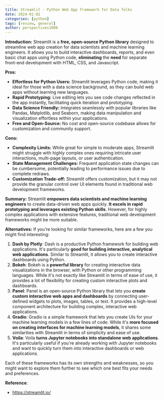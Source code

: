 ```yaml
---
title: Streamlit - Python Web App framework for Data folks
date: 2024-01-02
categories: [python]
tags: [review, general]
author: perspectives1000
---
```



**Introduction:**
  Streamlit is a **free, open-source Python library** designed to streamline web app creation for data scientists and machine learning engineers. It allows you to build interactive dashboards, reports, and even basic chat apps using Python code, **eliminating** the **need** for separate front-end development with HTML, CSS, and Javascript.

**Pros:**
  - **Effortless for Python Users:** Streamlit leverages Python code, making it ideal for those with a data science background, as they can build web apps without learning new languages.
  - **Rapid Prototyping:** Live editing lets you see code changes reflected in the app instantly, facilitating quick iteration and prototyping.
  - **Data Science Friendly:** Integrates seamlessly with popular libraries like Pandas, Matplotlib, and Seaborn, making data manipulation and visualization effortless within your applications.
  - **Free and Open-Source:** No cost and open-source codebase allows for customization and community support.

**Cons:**
  - **Complexity Limits:** While great for simple to moderate apps, Streamlit might struggle with highly complex ones requiring intricate user interactions, multi-page layouts, or user authentication.
  - **State Management Challenges:** Frequent application state changes can be cumbersome, potentially leading to performance issues due to complete redraws.
  - **Customization Trade-off:** Streamlit offers customization, but it may not provide the granular control over UI elements found in traditional web development frameworks.

**Summary:**
  Streamlit **empowers data scientists and machine learning engineers** to create data-driven web apps quickly. **It excels in rapid prototyping and leverages existing Python skills**. However, for highly complex applications with extensive features, traditional web development frameworks might be more suitable.


**Alternatives:**
  If you're looking for similar frameworks, here are a few you might find interesting:
    
  1. **Dash by Plotly**: Dash is a productive Python framework for building web applications. It's particularly **good for building interactive, analytical web applications**. Similar to Streamlit, it allows you to create interactive dashboards using Python.
  2. **Bokeh**: Bokeh is a **powerful library** for creating interactive data visualizations in the browser, with Python or other programming languages. While it's not exactly like Streamlit in terms of ease of use, it provides a lot of flexibility for creating custom interactive plots and dashboards.
  3. **Panel**: Panel is an open-source Python library that lets you **create custom interactive web apps and dashboards** by connecting user-defined widgets to plots, images, tables, or text. It provides a high-level component architecture for building complex, interactive web applications.
  4. **Gradio**: Gradio is a simple framework that lets you create UIs for your machine learning models in a few lines of code. While it's **more focused on creating interfaces for machine learning models**, it shares some similarities with Streamlit in terms of simplicity and ease of use.
  5. **Voila**: Voila **turns Jupyter notebooks into standalone web applications**. It's particularly useful if you're already working with Jupyter notebooks and want to quickly turn them into interactive dashboards or web applications.
    
  Each of these frameworks has its own strengths and weaknesses, so you might want to explore them further to see which one best fits your needs and preferences.

**Reference**: 
  - https://streamlit.io/

